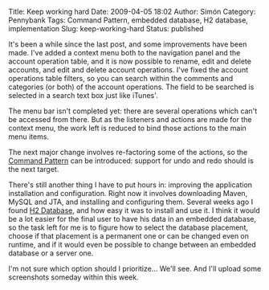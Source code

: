 Title: Keep working hard
Date: 2009-04-05 18:02
Author: Simón
Category: Pennybank
Tags: Command Pattern, embedded database, H2 database, implementation
Slug: keep-working-hard
Status: published

It's been a while since the last post, and some improvements have been
made. I've added a context menu both to the navigation panel and the
account operation table, and it is now possible to rename, edit and
delete accounts, and edit and delete account operations. I've fixed the
account operations table filters, so you can search within the comments
and categories (or both) of the account operations. The field to be
searched is selected in a search text box just like iTunes'.

The menu bar isn't completed yet: there are several operations which
can't be accessed from there. But as the listeners and actions are made
for the context menu, the work left is reduced to bind those actions to
the main menu items.

The next major change involves re-factoring some of the actions, so the
[Command
Pattern](http://en.wikipedia.org/wiki/Command_pattern "Command pattern")
can be introduced: support for undo and redo should is the next target.

There's still another thing I have to put hours in: improving the
application installation and configuration. Right now it involves
downloading Maven, MySQL and JTA, and installing and configuring them.
Several weeks ago I found [H2
Database](http://www.h2database.com/ "H2 Database"), and how easy it was
to install and use it. I think it would be a lot easier for the final
user to have his data in an embedded database, so the task left for me
is to figure how to select the database placement, choose if that
placement is a permanent one or can be changed even on runtime, and if
it would even be possible to change between an embedded database or a
server one.

I'm not sure which option should I prioritize... We'll see. And I'll
upload some screenshots someday within this week.
